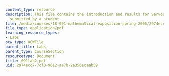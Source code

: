 ```yaml
---
content_type: resource
description: This file contains the introduction and results for Sarvoskii's theorem
  submitted by a student.
file: /media/courses/18-091-mathematical-exposition-spring-2005/2974ecc77cf09612aa7b2a356ecaab59_091lab2.pdf
file_type: application/pdf
learning_resource_types:
- Labs
ocw_type: OCWFile
parent_title: Labs
parent_type: CourseSection
resourcetype: Document
title: 091lab2.pdf
uid: 2974ecc7-7cf0-9612-aa7b-2a356ecaab59
---
```

